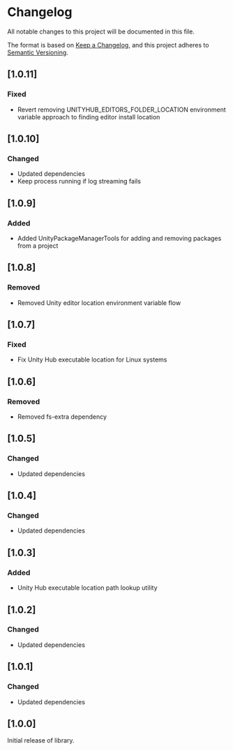 # Changelog

All notable changes to this project will be documented in this file.

The format is based on [Keep a Changelog](https://keepachangelog.com/en/1.0.0/),
and this project adheres to [Semantic Versioning](https://semver.org/spec/v2.0.0.html).

## [1.0.11]

### Fixed

- Revert removing UNITYHUB_EDITORS_FOLDER_LOCATION environment variable approach to finding editor install location

## [1.0.10]

### Changed

- Updated dependencies
- Keep process running if log streaming fails

## [1.0.9]

### Added

- Added UnityPackageManagerTools for adding and removing packages from a project

## [1.0.8]

### Removed

- Removed Unity editor location environment variable flow

## [1.0.7]

### Fixed

- Fix Unity Hub executable location for Linux systems

## [1.0.6]

### Removed

- Removed fs-extra dependency

## [1.0.5]

### Changed

- Updated dependencies

## [1.0.4]

### Changed

- Updated dependencies

## [1.0.3]

### Added

- Unity Hub executable location path lookup utility

## [1.0.2]

### Changed

- Updated dependencies

## [1.0.1]

### Changed

- Updated dependencies

## [1.0.0]

Initial release of library.
